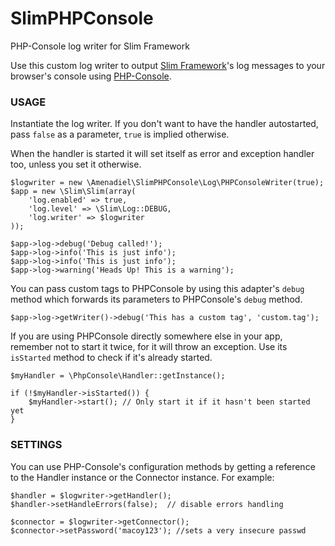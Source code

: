 # SlimPHPConsole

PHP-Console log writer for Slim Framework

Use this custom log writer to output [Slim Framework](http://www.slimframework.com/)'s log messages
to your browser's console using [PHP-Console](https://github.com/barbushin/php-console).
 
### USAGE
 
Instantiate the log writer. If you don't want to have the handler autostarted, pass `false` as a parameter, `true` is implied otherwise.

When the handler is started it will set itself as error and exception handler too, unless you set it otherwise.
 
    $logwriter = new \Amenadiel\SlimPHPConsole\Log\PHPConsoleWriter(true);
    $app = new \Slim\Slim(array(
        'log.enabled' => true,
        'log.level' => \Slim\Log::DEBUG,
        'log.writer' => $logwriter
    ));
 
    $app->log->debug('Debug called!');
    $app->log->info('This is just info');
    $app->log->info('This is just info');
    $app->log->warning('Heads Up! This is a warning');
 
You can pass custom tags to PHPConsole by using this adapter's `debug` method which forwards its parameters to PHPConsole's `debug` method.
 
    $app->log->getWriter()->debug('This has a custom tag', 'custom.tag');

If you are using PHPConsole directly somewhere else in your app, remember not to start it twice, for it will throw an exception. Use its `isStarted` method to check if it's already started.

    $myHandler = \PhpConsole\Handler::getInstance();
    
    if (!$myHandler->isStarted()) {
        $myHandler->start(); // Only start it if it hasn't been started yet
    }
 
### SETTINGS
 
You can use PHP-Console's configuration methods by getting a reference to the Handler instance or the Connector instance. For example:
 
    $handler = $logwriter->getHandler();
    $handler->setHandleErrors(false);  // disable errors handling
 
    $connector = $logwriter->getConnector();
    $connector->setPassword('macoy123'); //sets a very insecure passwd

